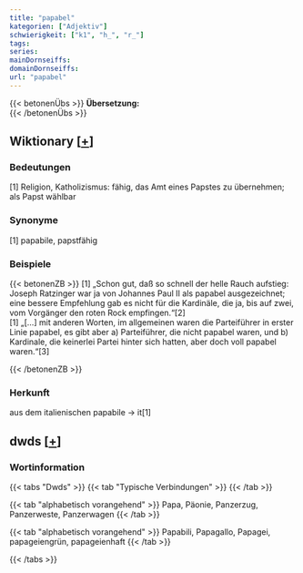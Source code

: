 ```yaml
---
title: "papabel"
kategorien: ["Adjektiv"]
schwierigkeit: ["k1", "h_", "r_"]
tags:
series:
mainDornseiffs:
domainDornseiffs:
url: "papabel"
---
```


{{< betonenÜbs >}}
**Übersetzung:**  
{{< /betonenÜbs >}}

## Wiktionary [[+](https://de.wiktionary.org/wiki/papabel)]

### Bedeutungen
[1] Religion, Katholizismus: fähig, das Amt eines Papstes zu übernehmen; als Papst wählbar  

### Synonyme
[1] papabile, papstfähig  

### Beispiele
{{< betonenZB >}}
[1] „Schon gut, daß so schnell der helle Rauch aufstieg: Joseph Ratzinger war ja von Johannes Paul II als papabel ausgezeichnet; eine bessere Empfehlung gab es nicht für die Kardinäle, die ja, bis auf zwei, vom Vorgänger den roten Rock empfingen.“[2]  
[1] „[…] mit anderen Worten, im allgemeinen waren die Parteiführer in erster Linie papabel, es gibt aber a) Parteiführer, die nicht papabel waren, und b) Kardinale, die keinerlei Partei hinter sich hatten, aber doch voll papabel waren.“[3]  

{{< /betonenZB >}}
### Herkunft
aus dem italienischen papabile → it[1]  



## dwds [[+](https://www.dwds.de/wb/papabel)]

### Wortinformation
{{< tabs "Dwds" >}}
{{< tab "Typische Verbindungen" >}}
{{< /tab >}}

{{< tab "alphabetisch vorangehend" >}}
Papa, Päonie, Panzerzug, Panzerweste, Panzerwagen
{{< /tab >}}

{{< tab "alphabetisch vorangehend" >}}
Papabili, Papagallo, Papagei, papageiengrün, papageienhaft
{{< /tab >}}

{{< /tabs >}}

